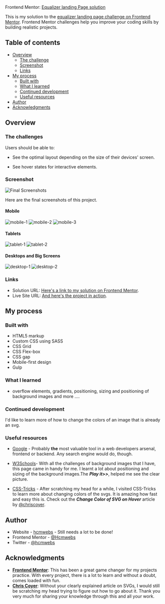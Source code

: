 Frontend Mentor: [Equalizer landing Page solution](https://www.frontendmentor.io/challenges/equalizer-landing-page-7VJ4gp3DE/hub/equalizer-landing-page-CYlZ8d1ZA)

This is my solution to the [equalizer landing page challenge on Frontend Mentor](https://www.frontendmentor.io/challenges/equalizer-landing-page-7VJ4gp3DE/hub/equalizer-landing-page-CYlZ8d1ZA). Frontend Mentor challenges help you improve your coding skills by building realistic projects.

## Table of contents

- [Overview](#overview)
  - [The challenge](#the-challenge)
  - [Screenshot](#screenshot)
  - [Links](#links)
- [My process](#my-process)
  - [Built with](#built-with)
  - [What I learned](#what-i-learned)
  - [Continued development](#continued-development)
  - [Useful resources](#useful-resources)
- [Author](#author)
- [Acknowledgments](#acknowledgments)

## Overview

### The challenges

Users should be able to:

- See the optimal layout depending on the size of their devices' screen.

- See hover states for interactive elements.

### Screenshot

![Final Screenshots](images/desktops-screenshots/screenshot-1.png)

Here are the final screenshots of this project.

#### Mobile

![mobile-1](images/mobile-screenshots/screenshot-1.png)
![mobile-2](images/mobile-screenshots/screenshot-2.png)
![mobile-3](images/mobile-screenshots/screenshot-3.png)

#### Tablets

![tablet-1](images/tablet-screenshots/screenshot-1.png)
![tablet-2](images/tablet-screenshots/screenshot-2.png)

#### Desktops and Big Screens

![desktop-1](images/desktops-screenshots/screenshot-1.png)
![desktop-2](images/desktops-screenshots/screenshot-2.png)

### Links

- Solution URL: [Here's a link to my solution on Frontend Mentor](https://www.frontendmentor.io/solutions/using-gulp-and-sass-T_K8aSBH9).
- Live Site URL: [And here's the project in action](https://vercel.com/hcmwebs/equalizer-landing-page).

## My process

### Built with

- HTML5 markup
- Custom CSS using SASS
- CSS Grid
- CSS Flex-box
- CSS gap
- Mobile-first design
- Gulp

### What I learned

- overflow elements, gradients, positioning, sizing and positioning of background images and more ....

### Continued development

I'd like to learn more of how to change the colors of an image that is already an svg.

### Useful resources

- [Google](https://www.google.com) - Probably **the** most valuable tool in a web developers arsenal, frontend or backend. Any search engine would do, though.
- [W3Schools](https://www.w3schools.com)- With all the challenges of background images that I have, this page came in handy for me. I learnt a lot about positioning and sizing of the background images.The **_Play it>>_**, helped me see the clear picture.

- [CSS-Tricks](https://css-tricks.com) - After scratching my head for a while, I visited CSS-Tricks to learn more about changing colors of the svgs. It is amazing how fast and easy this is. Check out the **_Change Color of SVG on Hover_** article by [@chriscoyer](https://twitter.com/chriscoyier).

## Author

- Website - [hcmwebs](https://hcmwebs.com/) - Still needs a lot to be done!
- Frontend Mentor - [@Hcmwebs](https://www.frontendmentor.io/profile/Hcmwebs)
- Twitter - [@hcmwebs](https://twitter.com/hcmwebs)

## Acknowledgments

- **[Frontend Mentor](https://www.frontendmentor.io/)**: This has been a great game changer for my projects practice. With every project, there is a lot to learn and without a doubt, comes loaded with fun.
- **[Chris Coyer](https://twitter.com/chriscoyier)**: Without your clearly explained article on SVGs, I would still be scratching my head trying to figure out how to go about it. Thank you very much for sharing your knowledge through this and all your work.
